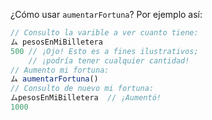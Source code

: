 ¿Cómo usar `aumentarFortuna`? Por ejemplo así: 

```javascript
// Consulto la varible a ver cuanto tiene:
ム pesosEnMiBilletera 
500 // ¡Ojo! Esto es a fines ilustrativos; 
    // ¡podría tener cualquier cantidad!
// Aumento mi fortuna:
ム aumentarFortuna() 
// Consulto de nuevo mi fortuna:
ムpesosEnMiBilletera  // ¡Aumentó!
1000
```